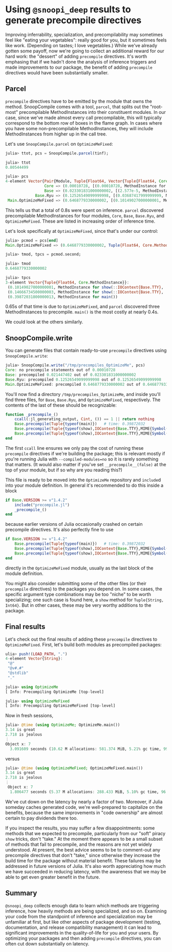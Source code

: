 # Using `@snoopi_deep` results to generate precompile directives

Improving inferrability, specialization, and precompilability may sometimes feel like "eating your vegetables": really good for you, but it sometimes feels like work.  (Depending on tastes; I love vegetables.)
While we've already gotten some payoff, now we're going to collect an additional reward for our hard work: the "dessert" of adding `precompile` directives.
It's worth emphasing that if we hadn't done the analysis of inference triggers and made improvements to our package, the benefit of adding `precompile` directives would have been substantially smaller.

## Parcel

`precompile` directives have to be emitted by the module that owns the method.
SnoopCompile comes with a tool, `parcel`, that splits out the "root-most" precompilable MethodInstances into their constituent modules.
In our case, since we've made almost every call precompilable, this will typically correspond to the bottom row of boxes in the flame graph.
In cases where you have some non-precompilable MethodInstances, they will include MethodInstances from higher up in the call tree.

Let's use `SnoopCompile.parcel` on `OptimizeMeFixed`:

```julia
julia> ttot, pcs = SnoopCompile.parcel(tinf);

julia> ttot
0.80544499

julia> pcs
4-element Vector{Pair{Module, Tuple{Float64, Vector{Tuple{Float64, Core.MethodInstance}}}}}:
                 Core => (0.00010728, [(0.00010728, MethodInstance for (NamedTuple{(:sizehint,), T} where T<:Tuple)(::Tuple{Int64}))])
                 Base => (0.023301831000000002, [(2.577e-5, MethodInstance for getproperty(::IOBuffer, ::Symbol)), (3.9483e-5, MethodInstance for ==(::Type, ::Nothing)), (5.104e-5, MethodInstance for typeinfo_eltype(::Type)), (0.000325206, MethodInstance for show(::IOContext{IOBuffer}, ::Any)), (0.000351546, MethodInstance for IOContext(::IOBuffer, ::IOContext{Base.TTY})), (0.000409676, MethodInstance for Pair{Symbol, DataType}(::Any, ::Any)), (0.000651708, MethodInstance for print(::IOContext{Base.TTY}, ::String, ::String, ::Vararg{String, N} where N)), (0.001187032, MethodInstance for Pair(::Symbol, ::Type)), (0.0015947350000000001, MethodInstance for show(::IOContext{IOBuffer}, ::UInt16)), (0.008491582000000001, MethodInstance for show(::IOContext{IOBuffer}, ::Tuple{String, Int64})), (0.010174053, MethodInstance for show(::IOContext{IOBuffer}, ::Vector{Int64}))])
             Base.Ryu => (0.12526549099999998, [(0.03687417999999999, MethodInstance for writeshortest(::Vector{UInt8}, ::Int64, ::Float32, ::Bool, ::Bool, ::Bool, ::Int64, ::UInt8, ::Bool, ::UInt8, ::Bool, ::Bool)), (0.08839131099999999, MethodInstance for show(::IOContext{IOBuffer}, ::Float32))])
 Main.OptimizeMeFixed => (0.6468779330000002, [(0.10149027000000001, MethodInstance for show(::IOContext{Base.TTY}, ::MIME{Symbol("text/plain")}, ::Vector{Main.OptimizeMeFixed.Object})), (0.14666734500000003, MethodInstance for show(::IOContext{Base.TTY}, ::MIME{Symbol("text/plain")}, ::Vector{Main.OptimizeMeFixed.Container{Any}})), (0.39872031800000013, MethodInstance for main())])
```

This tells us that a total of 0.8s were spent on inference.
`parcel` discovered precompilable MethodInstances for four modules, `Core`, `Base`, `Base.Ryu`, and `OptimizeMeFixed`. These are listed in increasing order of inference time.

Let's look specifically at `OptimizeMeFixed`, since that's under our control:

```julia
julia> pcmod = pcs[end]
Main.OptimizeMeFixed => (0.6468779330000002, Tuple{Float64, Core.MethodInstance}[(0.10149027000000001, MethodInstance for show(::IOContext{Base.TTY}, ::MIME{Symbol("text/plain")}, ::Vector{Main.OptimizeMeFixed.Object})), (0.14666734500000003, MethodInstance for show(::IOContext{Base.TTY}, ::MIME{Symbol("text/plain")}, ::Vector{Main.OptimizeMeFixed.Container{Any}})), (0.39872031800000013, MethodInstance for main())])

julia> tmod, tpcs = pcmod.second;

julia> tmod
0.6468779330000002

julia> tpcs
3-element Vector{Tuple{Float64, Core.MethodInstance}}:
 (0.10149027000000001, MethodInstance for show(::IOContext{Base.TTY}, ::MIME{Symbol("text/plain")}, ::Vector{Main.OptimizeMeFixed.Object}))
 (0.14666734500000003, MethodInstance for show(::IOContext{Base.TTY}, ::MIME{Symbol("text/plain")}, ::Vector{Main.OptimizeMeFixed.Container{Any}}))
 (0.39872031800000013, MethodInstance for main())
```

0.65s of that time is due to `OptimizeMeFixed`, and `parcel` discovered three MethodInstances to precompile. `main()` is the most costly at nearly 0.4s.

We could look at the others similarly.

## SnoopCompile.write

You can generate files that contain ready-to-use `precompile` directives using `SnoopCompile.write`:

```julia
julia> SnoopCompile.write("/tmp/precompiles_OptimizeMe", pcs)
Core: no precompile statements out of 0.00010728
Base: precompiled 0.021447402 out of 0.023301831000000002
Base.Ryu: precompiled 0.12526549099999998 out of 0.12526549099999998
Main.OptimizeMeFixed: precompiled 0.6468779330000002 out of 0.6468779330000002
```

You'll now find a directory `/tmp/precompiles_OptimizeMe`, and inside you'll find three files, for `Base`, `Base.Ryu`, and `OptimizeMeFixed`, respectively.
The contents of the last of these should be recognizable:

```julia
function _precompile_()
    ccall(:jl_generating_output, Cint, ()) == 1 || return nothing
    Base.precompile(Tuple{typeof(main)})   # time: 0.39872032
    Base.precompile(Tuple{typeof(show),IOContext{Base.TTY},MIME{Symbol("text/plain")},Vector{Container{Any}}})   # time: 0.14666735
    Base.precompile(Tuple{typeof(show),IOContext{Base.TTY},MIME{Symbol("text/plain")},Vector{Object}})   # time: 0.10149027
end
```

The first `ccall` line ensures we only pay the cost of running these `precompile` directives if we're building the package; this is relevant mostly if you're running Julia with `--compiled-modules=no` so it is rarely something that matters.
(It would also matter if you've set `__precompile__(false)` at the top of your module, but if so why are you reading this?)

This file is ready to be moved into the `OptimizeMe` repository and `include`d into your module definition.
In general it's recommended to do this inside a block

```julia
if Base.VERSION >= v"1.4.2"
    include("precompile.jl")
    _precompile_()
end
```

because earlier versions of Julia occasionally crashed on certain precompile directives.
It's also perfectly fine to use

```julia
if Base.VERSION >= v"1.4.2"
    Base.precompile(Tuple{typeof(main)})   # time: 0.39872032
    Base.precompile(Tuple{typeof(show),IOContext{Base.TTY},MIME{Symbol("text/plain")},Vector{Container{Any}}})   # time: 0.14666735
    Base.precompile(Tuple{typeof(show),IOContext{Base.TTY},MIME{Symbol("text/plain")},Vector{Object}})   # time: 0.10149027
end
```

directly in the `OptimizeMeFixed` module, usually as the last block of the module definition.

You might also consider submitting some of the other files (or their `precompile` directives) to the packages you depend on.
In some cases, the specific argument type combinations may be too "niche" to be worth specializing; one such case is found here, a `show` method for `Tuple{String, Int64}`.
But in other cases, these may be very worthy additions to the package.

## Final results

Let's check out the final results of adding these `precompile` directives to `OptimizeMeFixed`.
First, let's build both modules as precompiled packages:

```julia
ulia> push!(LOAD_PATH, ".")
4-element Vector{String}:
 "@"
 "@v#.#"
 "@stdlib"
 "."

julia> using OptimizeMe
[ Info: Precompiling OptimizeMe [top-level]

julia> using OptimizeMeFixed
[ Info: Precompiling OptimizeMeFixed [top-level]
```

Now in fresh sessions,

```julia
julia> @time (using OptimizeMe; OptimizeMe.main())
3.14 is great
2.718 is jealous
⋮
Object x: 7
  3.091609 seconds (10.62 M allocations: 581.374 MiB, 5.21% gc time, 99.67% compilation time)
```

versus

```julia
julia> @time (using OptimizeMeFixed; OptimizeMeFixed.main())
3.14 is great
2.718 is jealous
⋮
 Object x: 7
  1.806477 seconds (5.37 M allocations: 288.433 MiB, 5.10% gc time, 96.86% compilation time)
```

We've cut down on the latency by nearly a factor of two.
Moreover, if Julia someday caches generated code, we're well-prepared to capitalize on the benefits, because the same improvements in "code ownership" are almost certain to pay dividends there too.

If you inspect the results, you may suffer a few disappointments: some methods that we expected to precompile, particularly from our "soft" piracy `show` tricks, don't "take."
At the moment there appears to be a small subset of methods that fail to precompile, and the reasons are not yet widely understood.
At present, the best advice seems to be to comment-out any precompile directives that don't "take," since otherwise they increase the build time for the package without material benefit.
These failures may be addressed in future versions of Julia.
It's also worth appreciating how much we have succeeded in reducing latency, with the awareness that we may be able to get even greater benefit in the future.

## Summary

`@snoopi_deep` collects enough data to learn which methods are triggering inference, how heavily methods are being specialized, and so on.
Examining your code from the standpoint of inference and specialization may be unfamiliar at first, but like other aspects of package development (testing, documentation, and release compatibility management) it can lead to significant improvements in the quality-of-life for you and your users.
By optimizing your packages and then adding `precompile` directives, you can often cut down substantially on latency.
